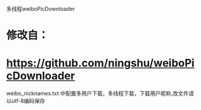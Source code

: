 多线程weiboPicDownloader
#  修改自：
#  https://github.com/ningshu/weiboPicDownloader

weibo_nicknames.txt 中配置多用户下载，多线程下载，下载用户昵称,改文件请以utf-8编码保存